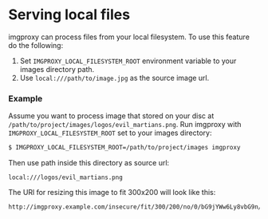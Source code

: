 # Serving local files

imgproxy can process files from your local filesystem. To use this feature do the following:

1. Set `IMGPROXY_LOCAL_FILESYSTEM_ROOT` environment variable to your images directory path.
2. Use `local:///path/to/image.jpg` as the source image url.

### Example

Assume you want to process image that stored on your disc at `/path/to/project/images/logos/evil_martians.png`. Run imgproxy with `IMGPROXY_LOCAL_FILESYSTEM_ROOT` set to your images directory:

```bash
$ IMGPROXY_LOCAL_FILESYSTEM_ROOT=/path/to/project/images imgproxy
```

Then use path inside this directory as source url:

```
local:///logos/evil_martians.png
```

The URl for resizing this image to fit 300x200 will look like this:

```
http://imgproxy.example.com/insecure/fit/300/200/no/0/bG9jYWw6Ly8vbG9n/b3MvZXZpbF9tYXJ0/aWFucy5wbmc.jpg
```
